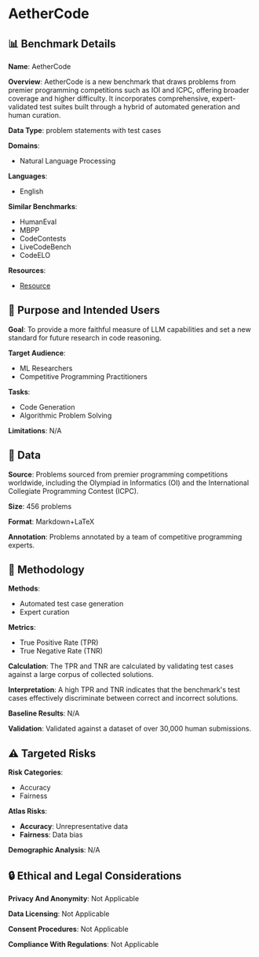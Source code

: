 # AetherCode

## 📊 Benchmark Details

**Name**: AetherCode

**Overview**: AetherCode is a new benchmark that draws problems from premier programming competitions such as IOI and ICPC, offering broader coverage and higher difficulty. It incorporates comprehensive, expert-validated test suites built through a hybrid of automated generation and human curation.

**Data Type**: problem statements with test cases

**Domains**:
- Natural Language Processing

**Languages**:
- English

**Similar Benchmarks**:
- HumanEval
- MBPP
- CodeContests
- LiveCodeBench
- CodeELO

**Resources**:
- [Resource](https://huggingface.co/datasets/m-a-p/AetherCode)

## 🎯 Purpose and Intended Users

**Goal**: To provide a more faithful measure of LLM capabilities and set a new standard for future research in code reasoning.

**Target Audience**:
- ML Researchers
- Competitive Programming Practitioners

**Tasks**:
- Code Generation
- Algorithmic Problem Solving

**Limitations**: N/A

## 💾 Data

**Source**: Problems sourced from premier programming competitions worldwide, including the Olympiad in Informatics (OI) and the International Collegiate Programming Contest (ICPC).

**Size**: 456 problems

**Format**: Markdown+LaTeX

**Annotation**: Problems annotated by a team of competitive programming experts.

## 🔬 Methodology

**Methods**:
- Automated test case generation
- Expert curation

**Metrics**:
- True Positive Rate (TPR)
- True Negative Rate (TNR)

**Calculation**: The TPR and TNR are calculated by validating test cases against a large corpus of collected solutions.

**Interpretation**: A high TPR and TNR indicates that the benchmark's test cases effectively discriminate between correct and incorrect solutions.

**Baseline Results**: N/A

**Validation**: Validated against a dataset of over 30,000 human submissions.

## ⚠️ Targeted Risks

**Risk Categories**:
- Accuracy
- Fairness

**Atlas Risks**:
- **Accuracy**: Unrepresentative data
- **Fairness**: Data bias

**Demographic Analysis**: N/A

## 🔒 Ethical and Legal Considerations

**Privacy And Anonymity**: Not Applicable

**Data Licensing**: Not Applicable

**Consent Procedures**: Not Applicable

**Compliance With Regulations**: Not Applicable
